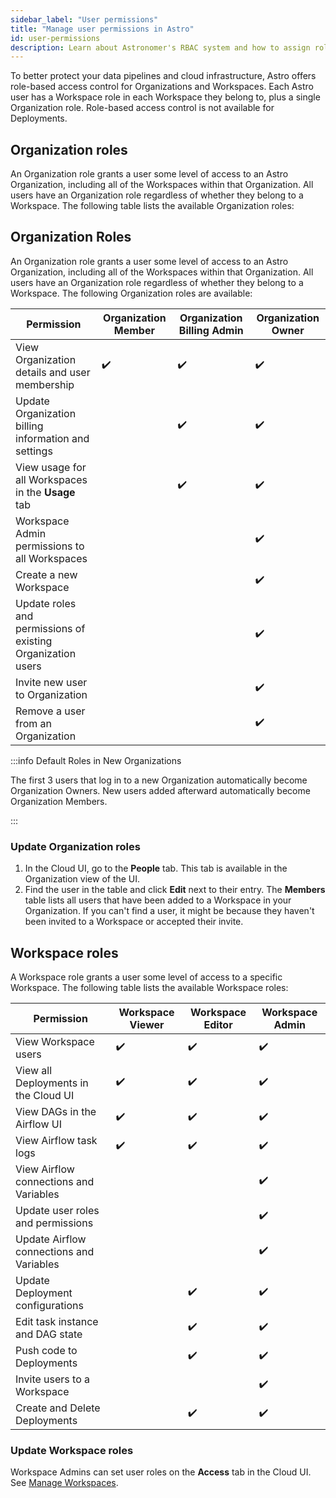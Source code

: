 ```yaml
---
sidebar_label: "User permissions"
title: "Manage user permissions in Astro"
id: user-permissions
description: Learn about Astronomer's RBAC system and how to assign roles to users.
---
```


To better protect your data pipelines and cloud infrastructure, Astro offers role-based access control for Organizations and Workspaces. Each Astro user has a Workspace role in each Workspace they belong to, plus a single Organization role. Role-based access control is not available for Deployments.

## Organization roles

An Organization role grants a user some level of access to an Astro Organization, including all of the Workspaces within that Organization. All users have an Organization role regardless of whether they belong to a Workspace. The following table lists the available Organization roles:

## Organization Roles

An Organization role grants a user some level of access to an Astro Organization, including all of the Workspaces within that Organization. All users have an Organization role regardless of whether they belong to a Workspace. The following Organization roles are available:

| Permission                                                  | **Organization Member** | **Organization Billing Admin** | **Organization Owner** |
| ----------------------------------------------------------- | ----------------------- | ------------------------------ | ---------------------- |
| View Organization details and user membership               | ✔️                      | ✔️                             | ✔️                     |
| Update Organization billing information and settings        |                         | ✔️                             | ✔️                     |
| View usage for all Workspaces in the **Usage** tab          |                         | ✔️                             | ✔️                     |
| Workspace Admin permissions to all Workspaces               |                         |                                | ✔️                     |
| Create a new Workspace                                      |                         |                                | ✔️                     |
| Update roles and permissions of existing Organization users |                         |                                | ✔️                     |
| Invite new user to Organization                             |                         |                                | ✔️                     |
| Remove a user from an Organization                          |                         |                                | ✔️                     |

:::info Default Roles in New Organizations

The first 3 users that log in to a new Organization automatically become Organization Owners. New users added afterward automatically become Organization Members.

:::

### Update Organization roles

1. In the Cloud UI, go to the **People** tab. This tab is available in the Organization view of the UI.
2. Find the user in the table and click **Edit** next to their entry. The **Members** table lists all users that have been added to a Workspace in your Organization. If you can't find a user, it might be because they haven't been invited to a Workspace or accepted their invite.

## Workspace roles

A Workspace role grants a user some level of access to a specific Workspace. The following table lists the available Workspace roles:

| Permission                               | **Workspace Viewer** | **Workspace Editor** | **Workspace Admin** |
| ---------------------------------------- | -------------------- | -------------------- | ------------------- |
| View Workspace users                     | ✔️                   | ✔️                   | ✔️                  |
| View all Deployments in the Cloud UI     | ✔️                   | ✔️                   | ✔️                  |
| View DAGs in the Airflow UI              | ✔️                   | ✔️                   | ✔️                  |
| View Airflow task logs                   | ✔️                   | ✔️                   | ✔️                  |
| View Airflow connections and Variables   |                      |                      | ✔️                  |
| Update user roles and permissions        |                      |                      | ✔️                  |
| Update Airflow connections and Variables |                      |                      | ✔️                  |
| Update Deployment configurations         |                      | ✔️                   | ✔️                  |
| Edit task instance and DAG state         |                      | ✔️                   | ✔️                  |
| Push code to Deployments                 |                      | ✔️                   | ✔️                  |
| Invite users to a Workspace              |                      |                      | ✔️                  |
| Create and Delete Deployments                      |            | ✔️                   | ✔️                  |

### Update Workspace roles

Workspace Admins can set user roles on the **Access** tab in the Cloud UI. See [Manage Workspaces](manage-workspaces.md#manage-workspace-users).
